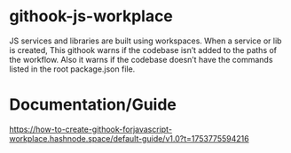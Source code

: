 # githook-js-workplace
JS services and libraries are built using workspaces. When a service or lib is created, This githook warns if the codebase isn’t added to the paths of the workflow.  Also it warns if the codebase doesn’t have the commands listed in the root package.json file.

# Documentation/Guide
https://how-to-create-githook-forjavascript-workplace.hashnode.space/default-guide/v1.0?t=1753775594216
